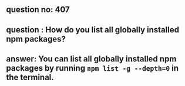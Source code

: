 
      
## question no: 407

## question : How do you list all globally installed npm packages?

## answer: You can list all globally installed npm packages by running `npm list -g --depth=0` in the terminal.
      